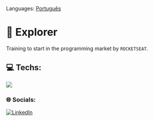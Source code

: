 Languages: [Português](https://github.com/rodrigoribesi/explorer/blob/main/README.md)

# 🧭 Explorer
Training to start in the programming market by `ROCKETSEAT`.

## 💻 Techs:

<div>
  <picture>
    <img src="https://skillicons.dev/icons?i=git,github,vscode,figma,html,css,js&theme=dark" />
  </picture>
</div>

### 🌐 Socials:
[![LinkedIn](https://img.shields.io/badge/LinkedIn-%230077B5.svg?logo=linkedin&logoColor=white)](https://linkedin.com/in/rodrigoribesi) 